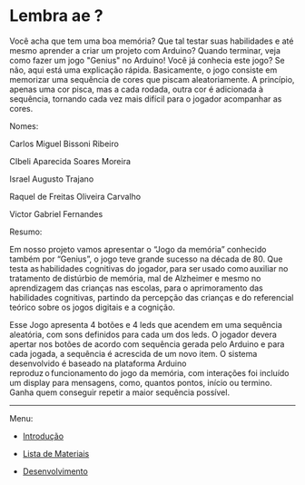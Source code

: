 # Lembra ae ?

Você acha que tem uma boa memória? Que tal testar suas habilidades e até mesmo aprender a criar um projeto com Arduino? Quando terminar, veja como fazer um jogo "Genius" no Arduino! Você já conhecia este jogo? Se não, aqui está uma explicação rápida. Basicamente, o jogo consiste em memorizar uma sequência de cores que piscam aleatoriamente. A princípio, apenas uma cor pisca, mas a cada rodada, outra cor é adicionada à sequência, tornando cada vez mais difícil para o jogador acompanhar as cores. 

 
Nomes: 

Carlos Miguel Bissoni Ribeiro 

CIbeli Aparecida Soares Moreira 

Israel Augusto Trajano 

Raquel de Freitas Oliveira Carvalho 

Victor Gabriel Fernandes 

 

Resumo: 

Em nosso projeto vamos apresentar o “Jogo da memória” conhecido também por “Genius”, o jogo teve grande sucesso na década de 80. Que testa as habilidades cognitivas do jogador, para ser usado como auxiliar no tratamento de distúrbio de memória, mal de Alzheimer e mesmo no aprendizagem das crianças nas escolas, para o aprimoramento das habilidades cognitivas, partindo da percepção das crianças e do referencial teórico sobre os jogos digitais e a cognição. 

Esse Jogo apresenta 4 botões e 4 leds que acendem em uma sequência aleatória, com sons definidos para cada um dos leds.  O jogador devera apertar nos botões de acordo com sequência gerada pelo Arduino e para cada jogada, a sequência é acrescida de um novo item. 
O sistema desenvolvido é baseado na plataforma Arduino reproduz o funcionamento do jogo da memória, com interações foi incluído um display para mensagens, como, quantos pontos, início ou termino. Ganha quem conseguir repetir a maior sequência possível.  

---

Menu: 
 
 - [Introdução](https://github.com/VictorGarbriel/Genius/blob/main/introducao.md)

 - [Lista de Materiais](https://github.com/VictorGarbriel/Genius/blob/main/Materiais.md)
 
 - [Desenvolvimento](https://github.com/VictorGarbriel/Genius/blob/main/Desenvolvimento.md)






 
